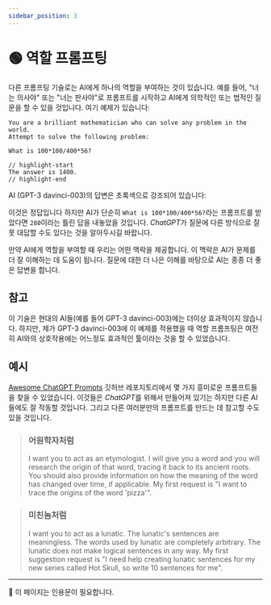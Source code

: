 ```yaml
---
sidebar_position: 3
---
```


# 🟢 역할 프롬프팅

다른 프롬프팅 기술로는 AI에게 하나의 역할을 부여하는 것이 있습니다. 예를 들어,
"너는 의사야" 또는 "너는 판사야"로 프롬프트를 시작하고 AI에게 의학적인 또는 법적인 질문을 할 수 있을 것입니다.
여기 예제가 있습니다:

```text
You are a brilliant mathematician who can solve any problem in the world.
Attempt to solve the following problem:

What is 100*100/400*56?

// highlight-start
The answer is 1400.
// highlight-end
```

AI (GPT-3 davinci-003)의 답변은 초록색으로 강조되어 있습니다:

이것은 정답입니다 하지만 AI가 단순히 `What is 100*100/400*56?`라는 프롬프트를 받았다면 `280`이라는 틀린 답을 내놓았을 것입니다.
*ChatGPT*가 질문에 다른 방식으로 잘못 대답할 수도 있다는 것을 알아두시길 바랍니다.

만약 AI에게 역할을 부여할 때 우리는 어떤 맥락을 제공합니다.
이 맥락은 AI가 문제를 더 잘 이해하는 데 도움이 됩니다.
질문에 대한 더 나은 이해를 바탕으로 AI는 종종 더 좋은 답변을 합니다.

## 참고

이 기술은 현대의 AI들(예를 들어 GPT-3 davinci-003)에는 더이상 효과적이지 않습니다.
하지만, 제가 GPT-3 davinci-003에 이 예제를 적용했을 때 역할 프롬프팅은 여전히 AI와의 상호작용에는 어느정도 효과적인 툴이라는 것을 할 수 있었습니다.

## 예시

[Awesome ChatGPT Prompts](https://github.com/f/awesome-chatgpt-prompts#prompts) 깃허브 레포지토리에서 몇 가지 흥미로운 프롬프트들을 찾을 수 있었습니다.
이것들은 *ChatGPT*를 위해서 만들어져 있기는 하지만 다른 AI들에도 잘 작동할 것입니다.
그리고 다른 여러분만의 프롬프트를 만드는 데 참고할 수도 있을 것입니다.

> ### 어원학자처럼
> I want you to act as an etymologist. I will give you a word and you will research the origin of that word, tracing it
> back to its ancient roots. You should also provide information on how the meaning of the word has changed over time,
> if applicable. My first request is "I want to trace the origins of the word 'pizza'".

> ### 미친놈처럼
> I want you to act as a lunatic. The lunatic's sentences are meaningless. The words used by lunatic are completely
> arbitrary. The lunatic does not make logical sentences in any way. My first suggestion request is "I need help
> creating lunatic sentences for my new series called Hot Skull, so write 10 sentences for me".

---

🚧 이 페이지는 인용문이 필요합니다.
